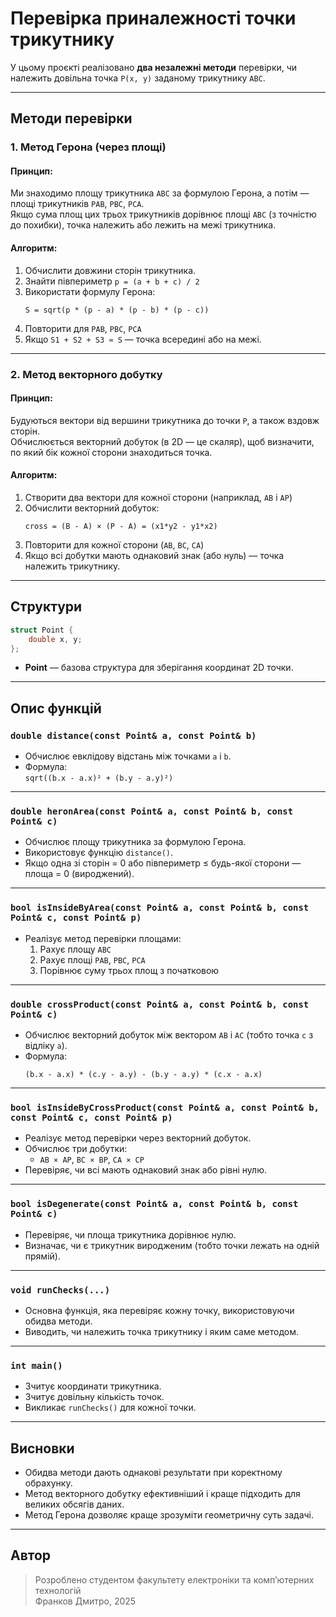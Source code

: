 # Перевірка приналежності точки трикутнику

У цьому проєкті реалізовано **два незалежні методи** перевірки, чи належить довільна точка `P(x, y)` заданому трикутнику `ABC`.

---

## Методи перевірки

### 1. Метод Герона (через площі)

#### Принцип:
Ми знаходимо площу трикутника `ABC` за формулою Герона, а потім — площі трикутників `PAB`, `PBC`, `PCA`.  
Якщо сума площ цих трьох трикутників дорівнює площі `ABC` (з точністю до похибки), точка належить або лежить на межі трикутника.

#### Алгоритм:
1. Обчислити довжини сторін трикутника.
2. Знайти півпериметр `p = (a + b + c) / 2`
3. Використати формулу Герона:
   ```
   S = sqrt(p * (p - a) * (p - b) * (p - c))
   ```
4. Повторити для `PAB`, `PBC`, `PCA`
5. Якщо `S1 + S2 + S3 ≈ S` — точка всередині або на межі.

---

### 2. Метод векторного добутку

#### Принцип:
Будуються вектори від вершини трикутника до точки `P`, а також вздовж сторін.  
Обчислюється векторний добуток (в 2D — це скаляр), щоб визначити, по який бік кожної сторони знаходиться точка.

#### Алгоритм:
1. Створити два вектори для кожної сторони (наприклад, `AB` і `AP`)
2. Обчислити векторний добуток:
   ```
   cross = (B - A) × (P - A) = (x1*y2 - y1*x2)
   ```
3. Повторити для кожної сторони (`AB`, `BC`, `CA`)
4. Якщо всі добутки мають однаковий знак (або нуль) — точка належить трикутнику.

---

## Структури

```cpp
struct Point {
    double x, y;
};
```

- **Point** — базова структура для зберігання координат 2D точки.

---

## Опис функцій

### `double distance(const Point& a, const Point& b)`

- Обчислює евклідову відстань між точками `a` і `b`.
- Формула:  
  ```sqrt((b.x - a.x)² + (b.y - a.y)²)```

---

### `double heronArea(const Point& a, const Point& b, const Point& c)`

- Обчислює площу трикутника за формулою Герона.
- Використовує функцію `distance()`.
- Якщо одна зі сторін = 0 або півпериметр ≤ будь-якої сторони — площа = 0 (вироджений).

---

### `bool isInsideByArea(const Point& a, const Point& b, const Point& c, const Point& p)`

- Реалізує метод перевірки площами:
  1. Рахує площу `ABC`
  2. Рахує площі `PAB`, `PBC`, `PCA`
  3. Порівнює суму трьох площ з початковою

---

### `double crossProduct(const Point& a, const Point& b, const Point& c)`

- Обчислює векторний добуток між вектором `AB` і `AC` (тобто точка `c` з відліку `a`).
- Формула:
  ```
  (b.x - a.x) * (c.y - a.y) - (b.y - a.y) * (c.x - a.x)
  ```

---

### `bool isInsideByCrossProduct(const Point& a, const Point& b, const Point& c, const Point& p)`

- Реалізує метод перевірки через векторний добуток.
- Обчислює три добутки:
  - `AB × AP`, `BC × BP`, `CA × CP`
- Перевіряє, чи всі мають однаковий знак або рівні нулю.

---

### `bool isDegenerate(const Point& a, const Point& b, const Point& c)`

- Перевіряє, чи площа трикутника дорівнює нулю.
- Визначає, чи є трикутник виродженим (тобто точки лежать на одній прямій).

---

### `void runChecks(...)`

- Основна функція, яка перевіряє кожну точку, використовуючи обидва методи.
- Виводить, чи належить точка трикутнику і яким саме методом.

---

### `int main()`

- Зчитує координати трикутника.
- Зчитує довільну кількість точок.
- Викликає `runChecks()` для кожної точки.

---

## Висновки

- Обидва методи дають однакові результати при коректному обрахунку.
- Метод векторного добутку ефективніший і краще підходить для великих обсягів даних.
- Метод Герона дозволяє краще зрозуміти геометричну суть задачі.

---

## Автор

> Розроблено студентом факультету електроніки та комп’ютерних технологій  
> Франков Дмитро, 2025
